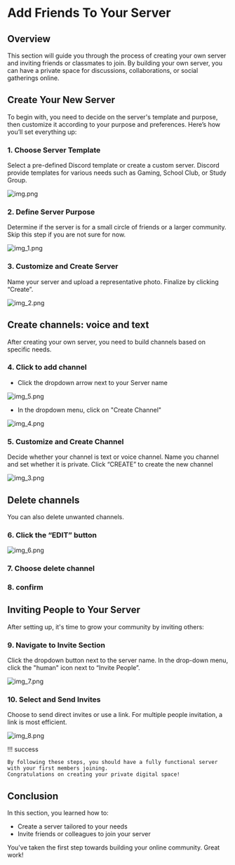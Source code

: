 # Add Friends To Your Server

## Overview  
This section will guide you through the process of creating your own server and inviting friends or classmates to join. By building your own server, you can have a private space for discussions, collaborations, or social gatherings online.

## Create Your New Server 
To begin with, you need to decide on the server's template and purpose, then customize it according to your purpose and preferences. Here’s how you’ll set everything up:

### 1. Choose Server Template

Select a pre-defined Discord template or create a custom server. Discord provide templates for various needs 
such as Gaming, School Club, or Study Group.

![img.png](pictures/img.png)


### 2. Define Server Purpose 

Determine if the server is for a small circle of friends or a larger community. Skip this step if you are not sure for now.

![img_1.png](pictures/img_1.png)

### 3. Customize and Create Server 

Name your server and upload a representative photo. Finalize by clicking “Create”.

![img_2.png](pictures/img_2.png)

## Create channels: voice and text

After creating your own server, you need to build channels based on specific needs. 

### 4. Click to add channel
- Click the dropdown arrow next to your Server name

![img_5.png](pictures/img_5.png)

- In the dropdown menu, click on "Create Channel"

![img_4.png](pictures/img_4.png)

### 5. Customize and Create Channel

Decide whether your channel is text or voice channel. Name you channel and set whether it is private. Click “CREATE” to create the new channel

![img_3.png](pictures/img_3.png)

## Delete channels

You can also delete unwanted channels.

### 6. Click the “EDIT” button

![img_6.png](pictures/img_6.png)
### 7. Choose delete channel

### 8. confirm

## Inviting People to Your Server
After setting up, it's time to grow your community by inviting others:

### 9. Navigate to Invite Section
Click the dropdown button next to the server name. In the drop-down menu, click the "human" icon next to “Invite People”.

![img_7.png](pictures/img_7.png)

### 10. Select and Send Invites 
Choose to send direct invites or use a link. For multiple people invitation, a link is most efficient.

![img_8.png](pictures/img_8.png)

!!! success

    By following these steps, you should have a fully functional server with your first members joining.
    Congratulations on creating your private digital space!


## Conclusion  
In this section, you learned how to:

- Create a server tailored to your needs
- Invite friends or colleagues to join your server

You've taken the first step towards building your online community. Great work!